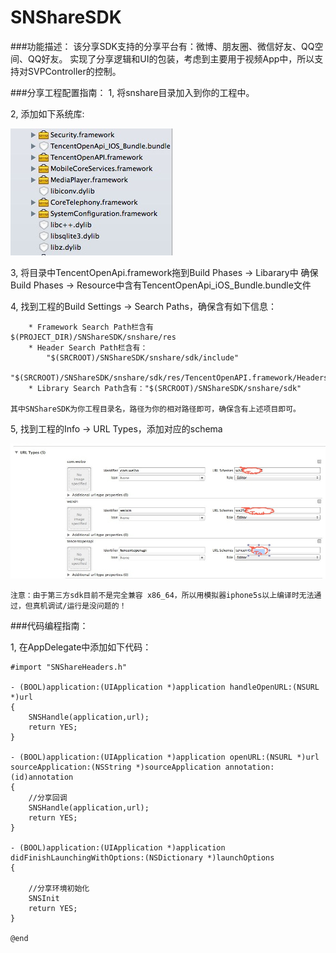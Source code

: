 SNShareSDK
==========

###功能描述：
该分享SDK支持的分享平台有：微博、朋友圈、微信好友、QQ空间、QQ好友。
实现了分享逻辑和UI的包装，考虑到主要用于视频App中，所以支持对SVPController的控制。


###分享工程配置指南：
1,  将snshare目录加入到你的工程中。

2,  添加如下系统库:

![image](https://github.com/qq644531343/iosTool/blob/master/screenshot/share.png)

3,  将目录中TencentOpenApi.framework拖到Build Phases -> Libarary中
确保Build Phases -> Resource中含有TencentOpenApi_iOS_Bundle.bundle文件

4,  找到工程的Build Settings -> Search Paths，确保含有如下信息：
	
	    		
    	* Framework Search Path栏含有  $(PROJECT_DIR)/SNShareSDK/snshare/res
		* Header Search Path栏含有：
		    "$(SRCROOT)/SNShareSDK/snshare/sdk/include"
		    "$(SRCROOT)/SNShareSDK/snshare/sdk/res/TencentOpenAPI.framework/Headers"
		* Library Search Path含有："$(SRCROOT)/SNShareSDK/snshare/sdk"
	
	其中SNShareSDK为你工程目录名，路径为你的相对路径即可，确保含有上述项目即可。
      
5,  找到工程的Info -> URL Types，添加对应的schema

![image](https://github.com/qq644531343/iosTool/blob/master/screenshot/shareConfigInfo.png)

`注意：由于第三方sdk目前不是完全兼容 x86_64，所以用模拟器iphone5s以上编译时无法通过，但真机调试/运行是没问题的！`

###代码编程指南：

1, 在AppDelegate中添加如下代码：

```
#import "SNShareHeaders.h"

- (BOOL)application:(UIApplication *)application handleOpenURL:(NSURL *)url
{
    SNSHandle(application,url);
    return YES;
}

- (BOOL)application:(UIApplication *)application openURL:(NSURL *)url sourceApplication:(NSString *)sourceApplication annotation:(id)annotation
{
    //分享回调
    SNSHandle(application,url);
    return YES;
}

- (BOOL)application:(UIApplication *)application didFinishLaunchingWithOptions:(NSDictionary *)launchOptions
{
    
    //分享环境初始化
    SNSInit
    return YES;
}

@end


```





